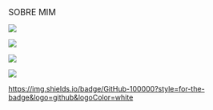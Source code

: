 <P> <big>   SOBRE MIM </big> </P>

<img src="https://www.google.com/url?sa=i&url=https%3A%2F%2Fjornal.usp.br%2Fcultura%2Fha-cem-anos-morria-lenin-o-lider-da-revolucao-bolchevique-que-criou-a-urss%2F&psig=AOvVaw1zpJUTP2kCcKRxNccuBA-h&ust=1747923167925000&source=images&cd=vfe&opi=89978449&ved=0CBQQjRxqFwoTCMih6cbftI0DFQAAAAAdAAAAABAM">




<a href="https://www.youtube.com/"><img src="https://img.shields.io/badge/YouTube-FF0000?style=for-the-badge&amp;logo=youtube&amp;logoColor=white"></a>     

<a href="https://github.com/VladimirLeninOfc"><img src="https://img.shields.io/badge/GitHub-100000?style=for-the-badge&logo=github&logoColor=white"></a>     




<a href="https://steamcommunity.com/id/zthunderyoda"><img src="https://img.shields.io/badge/Steam-000000?style=for-the-badge&logo=steam&logoColor=white"></a>



https://img.shields.io/badge/GitHub-100000?style=for-the-badge&logo=github&logoColor=white

